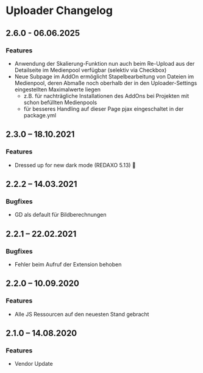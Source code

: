 # Uploader Changelog

## 2.6.0 - 06.06.2025

### Features

* Anwendung der Skalierung-Funktion nun auch beim Re-Upload aus der Detailseite im Medienpool verfügbar
 (selektiv via Checkbox)
* Neue Subpage im AddOn ermöglicht Stapelbearbeitung von Dateien im Medienpool, deren Abmaße noch oberhalb der in den 
 Uploader-Settings eingestellten Maximalwerte liegen
  * z.B. für nachträgliche Installationen des AddOns bei Projekten mit schon befüllten Medienpools
  * für besseres Handling auf dieser Page pjax eingeschaltet in der package.yml

## 2.3.0 – 18.10.2021

### Features

* Dressed up for new dark mode (REDAXO 5.13) 🦇


## 2.2.2 – 14.03.2021

### Bugfixes

* GD als default für Bildberechnungen


## 2.2.1 – 22.02.2021

### Bugfixes

* Fehler beim Aufruf der Extension behoben


## 2.2.0 – 10.09.2020

### Features

* Alle JS Ressourcen auf den neuesten Stand gebracht


## 2.1.0 – 14.08.2020

### Features

* Vendor Update
